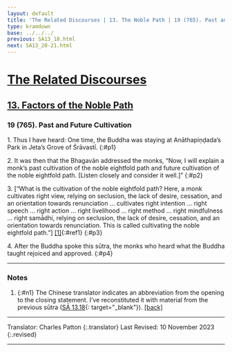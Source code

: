 ```yaml
---
layout: default
title: 'The Related Discourses | 13. The Noble Path | 19 (765). Past and Future Cultivation'
type: kramdown
base: ../../../
previous: SA13_18.html
next: SA13_20-21.html
---
```


# [The Related Discourses](../index.html)
## [13. Factors of the Noble Path](index.html)
### 19 (765). Past and Future Cultivation

1\. Thus I have heard: One time, the Buddha was staying at Anāthapiṇḍada’s Park in Jeta’s Grove of Śrāvastī.
{:#p1}

2\. It was then that the Bhagavān addressed the monks, “Now, I will explain a monk’s past cultivation of the noble eightfold path and future cultivation of the noble eightfold path. [Listen closely and consider it well.]”
{:#p2}

3\. [“What is the cultivation of the noble eightfold path? Here, a monk cultivates right view, relying on seclusion, the lack of desire, cessation, and an orientation towards renunciation … cultivates right intention … right speech … right action … right livelihood … right method … right mindfulness … right samādhi, relying on seclusion, the lack of desire, cessation, and an orientation towards renunciation. This is called cultivating the noble eightfold path.”] [\[1\]](#n1){:#ref1}
{:#p3}

4\. After the Buddha spoke this sūtra, the monks who heard what the Buddha taught rejoiced and approved.
{:#p4}

---

### Notes

1. {:#n1} The Chinese translator indicates an abbreviation from the opening to the closing statement. I’ve reconstituted it with material from the previous sūtra ([SĀ 13.18](SA13_18.html){: target="_blank"}). [\[back\]](#ref1)

---

Translator: Charles Patton
{:.translator}
Last Revised: 10 November 2023
{:.revised}

---